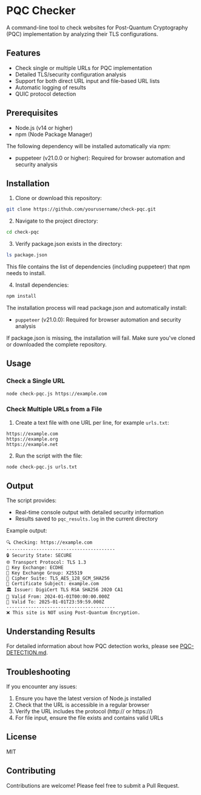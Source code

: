 # PQC Checker

A command-line tool to check websites for Post-Quantum Cryptography (PQC) implementation by analyzing their TLS configurations.

## Features

- Check single or multiple URLs for PQC implementation
- Detailed TLS/security configuration analysis
- Support for both direct URL input and file-based URL lists
- Automatic logging of results
- QUIC protocol detection

## Prerequisites

- Node.js (v14 or higher)
- npm (Node Package Manager)

The following dependency will be installed automatically via npm:
- puppeteer (v21.0.0 or higher): Required for browser automation and security analysis

## Installation

1. Clone or download this repository:
```bash
git clone https://github.com/yourusername/check-pqc.git
```

2. Navigate to the project directory:
```bash
cd check-pqc
```

3. Verify package.json exists in the directory:
```bash
ls package.json
```
This file contains the list of dependencies (including puppeteer) that npm needs to install.

4. Install dependencies:
```bash
npm install
```

The installation process will read package.json and automatically install:
- `puppeteer` (v21.0.0): Required for browser automation and security analysis

If package.json is missing, the installation will fail. Make sure you've cloned or downloaded the complete repository.

## Usage

### Check a Single URL

```bash
node check-pqc.js https://example.com
```

### Check Multiple URLs from a File

1. Create a text file with one URL per line, for example `urls.txt`:
```
https://example.com
https://example.org
https://example.net
```

2. Run the script with the file:
```bash
node check-pqc.js urls.txt
```

## Output

The script provides:
- Real-time console output with detailed security information
- Results saved to `pqc_results.log` in the current directory

Example output:
```
🔍 Checking: https://example.com
----------------------------------------
🔒 Security State: SECURE
🌐 Transport Protocol: TLS 1.3
🔑 Key Exchange: ECDHE
🔄 Key Exchange Group: X25519
🔐 Cipher Suite: TLS_AES_128_GCM_SHA256
📜 Certificate Subject: example.com
🏛️ Issuer: DigiCert TLS RSA SHA256 2020 CA1
📅 Valid From: 2024-01-01T00:00:00.000Z
📅 Valid To: 2025-01-01T23:59:59.000Z
----------------------------------------
❌ This site is NOT using Post-Quantum Encryption.
```

## Understanding Results

For detailed information about how PQC detection works, please see [PQC-DETECTION.md](PQC-DETECTION.md).

## Troubleshooting

If you encounter any issues:

1. Ensure you have the latest version of Node.js installed
2. Check that the URL is accessible in a regular browser
3. Verify the URL includes the protocol (http:// or https://)
4. For file input, ensure the file exists and contains valid URLs

## License

MIT

## Contributing

Contributions are welcome! Please feel free to submit a Pull Request.